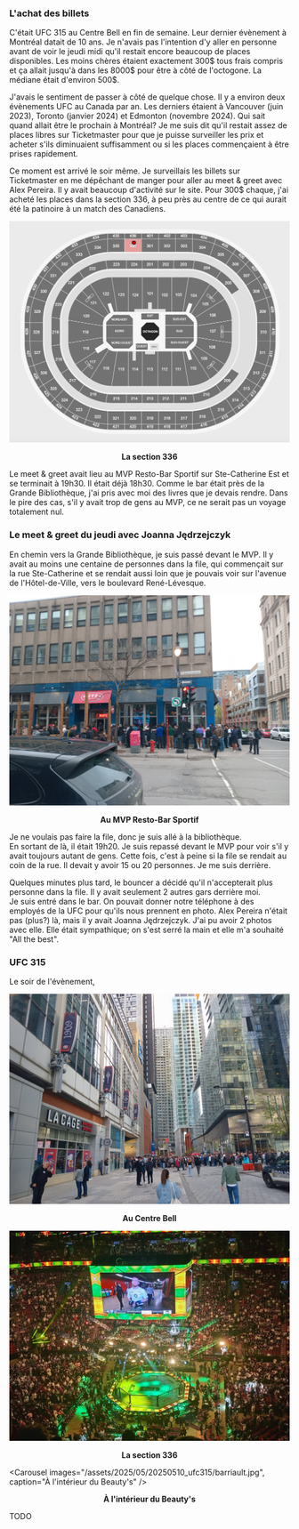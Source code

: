 ### L'achat des billets
C'était UFC 315 au Centre Bell en fin de semaine. Leur dernier évènement à Montréal datait de 10 ans. Je n'avais pas l'intention d'y aller en personne avant de voir le jeudi midi qu'il restait encore beaucoup de places disponibles. Les moins chères étaient exactement 300$ tous frais compris et ça allait jusqu'à dans les 8000$ pour être à côté de l'octogone. La médiane était d'environ 500$.

J'avais le sentiment de passer à côté de quelque chose. Il y a environ deux évènements UFC au Canada par an. Les derniers étaient à Vancouver (juin 2023), Toronto (janvier 2024) et Edmonton (novembre 2024). Qui sait quand allait être le prochain à Montréal? Je me suis dit qu'il restait assez de places libres sur Ticketmaster pour que je puisse surveiller les prix et acheter s'ils diminuaient suffisamment ou si les places commençaient à être prises rapidement.

Ce moment est arrivé le soir même. Je surveillais les billets sur Ticketmaster en me dépêchant de manger pour aller au meet & greet avec Alex Pereira. Il y avait beaucoup d'activité sur le site. Pour 300$ chaque, j'ai acheté les places dans la section 336, à peu près au centre de ce qui aurait été la patinoire à un match des Canadiens.

![At the airport](/assets/2025/05/20250510_ufc315/octagon.png)
<p align="center"><b>La section 336</b></p>

Le meet & greet avait lieu au MVP Resto-Bar Sportif sur Ste-Catherine Est et se terminait à 19h30. Il était déjà 18h30. Comme le bar était près de la Grande Bibliothèque, j'ai pris avec moi des livres que je devais rendre. Dans le pire des cas, s'il y avait trop de gens au MVP, ce ne serait pas un voyage totalement nul.

### Le meet & greet du jeudi avec Joanna Jędrzejczyk
En chemin vers la Grande Bibliothèque, je suis passé devant le MVP. Il y avait au moins une centaine de personnes dans la file, qui commençait sur la rue Ste-Catherine et se rendait aussi loin que je pouvais voir sur l'avenue de l'Hôtel-de-Ville, vers le boulevard René-Lévesque.

![Au MVP Resto-Bar Sportif](/assets/2025/05/20250510_ufc315/mvp1.jpg)
<p align="center"><b>Au MVP Resto-Bar Sportif</b></p>

Je ne voulais pas faire la file, donc je suis allé à la bibliothèque.  
En sortant de là, il était 19h20. Je suis repassé devant le MVP pour voir s'il y avait toujours autant de gens. Cette fois, c'est à peine si la file se rendait au coin de la rue. Il devait y avoir 15 ou 20 personnes. Je me suis derrière.

Quelques minutes plus tard, le bouncer a décidé qu'il n'accepterait plus personne dans la file. Il y avait seulement 2 autres gars derrière moi.  
Je suis entré dans le bar. On pouvait donner notre téléphone à des employés de la UFC pour qu'ils nous prennent en photo. Alex Pereira n'était pas (plus?) là, mais il y avait Joanna Jędrzejczyk. J'ai pu avoir 2 photos avec elle. Elle était sympathique; on s'est serré la main et elle m'a souhaité "All the best".

### UFC 315
Le soir de l'évènement, 

![Au Centre Bell](/assets/2025/05/20250510_ufc315/bellcentre.jpg)
<p align="center"><b>Au Centre Bell</b></p>

![At the airport](/assets/2025/05/20250510_ufc315/jdm_walkout.jpg)
<p align="center"><b>La section 336</b></p>

<Carousel
    images="/assets/2025/05/20250510_ufc315/barriault.jpg",
    caption="À l'intérieur du Beauty's"
/>
<p align="center"><b>À l'intérieur du Beauty's</b></p>

TODO
